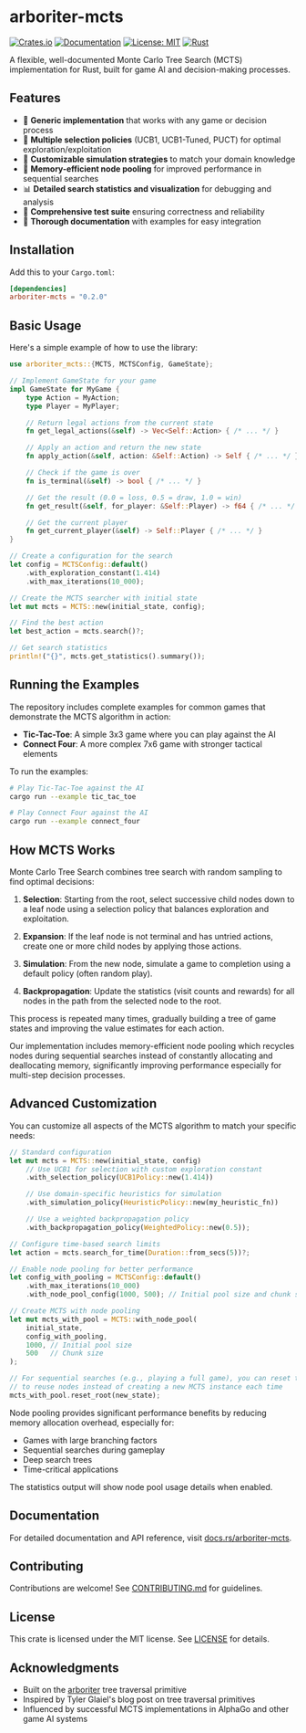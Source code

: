 # arboriter-mcts

[![Crates.io](https://img.shields.io/crates/v/arboriter-mcts.svg)](https://crates.io/crates/arboriter-mcts)
[![Documentation](https://docs.rs/arboriter-mcts/badge.svg)](https://docs.rs/arboriter-mcts)
[![License: MIT](https://img.shields.io/badge/License-MIT-blue.svg)](LICENSE)
[![Rust](https://github.com/mrorigo/arboriter-mcts/workflows/CI/badge.svg)](https://github.com/mrorigo/arboriter-mcts/actions)

A flexible, well-documented Monte Carlo Tree Search (MCTS) implementation for Rust, built for game AI and decision-making processes.

## Features

- 🧰 **Generic implementation** that works with any game or decision process
- 🔄 **Multiple selection policies** (UCB1, UCB1-Tuned, PUCT) for optimal exploration/exploitation
- 🎲 **Customizable simulation strategies** to match your domain knowledge
- 🚀 **Memory-efficient node pooling** for improved performance in sequential searches
- 📊 **Detailed search statistics and visualization** for debugging and analysis
- 🧪 **Comprehensive test suite** ensuring correctness and reliability
- 📝 **Thorough documentation** with examples for easy integration

## Installation

Add this to your `Cargo.toml`:

```toml
[dependencies]
arboriter-mcts = "0.2.0"
```

## Basic Usage

Here's a simple example of how to use the library:

```rust
use arboriter_mcts::{MCTS, MCTSConfig, GameState};

// Implement GameState for your game
impl GameState for MyGame {
    type Action = MyAction;
    type Player = MyPlayer;

    // Return legal actions from the current state
    fn get_legal_actions(&self) -> Vec<Self::Action> { /* ... */ }

    // Apply an action and return the new state
    fn apply_action(&self, action: &Self::Action) -> Self { /* ... */ }

    // Check if the game is over
    fn is_terminal(&self) -> bool { /* ... */ }

    // Get the result (0.0 = loss, 0.5 = draw, 1.0 = win)
    fn get_result(&self, for_player: &Self::Player) -> f64 { /* ... */ }

    // Get the current player
    fn get_current_player(&self) -> Self::Player { /* ... */ }
}

// Create a configuration for the search
let config = MCTSConfig::default()
    .with_exploration_constant(1.414)
    .with_max_iterations(10_000);

// Create the MCTS searcher with initial state
let mut mcts = MCTS::new(initial_state, config);

// Find the best action
let best_action = mcts.search()?;

// Get search statistics
println!("{}", mcts.get_statistics().summary());
```

## Running the Examples

The repository includes complete examples for common games that demonstrate the MCTS algorithm in action:

- **Tic-Tac-Toe**: A simple 3x3 game where you can play against the AI
- **Connect Four**: A more complex 7x6 game with stronger tactical elements

To run the examples:

```bash
# Play Tic-Tac-Toe against the AI
cargo run --example tic_tac_toe

# Play Connect Four against the AI
cargo run --example connect_four
```

## How MCTS Works

Monte Carlo Tree Search combines tree search with random sampling to find optimal decisions:

1. **Selection**: Starting from the root, select successive child nodes down to a leaf node using a selection policy that balances exploration and exploitation.

2. **Expansion**: If the leaf node is not terminal and has untried actions, create one or more child nodes by applying those actions.

3. **Simulation**: From the new node, simulate a game to completion using a default policy (often random play).

4. **Backpropagation**: Update the statistics (visit counts and rewards) for all nodes in the path from the selected node to the root.

This process is repeated many times, gradually building a tree of game states and improving the value estimates for each action.

Our implementation includes memory-efficient node pooling which recycles nodes during sequential searches instead of constantly allocating and deallocating memory, significantly improving performance especially for multi-step decision processes.

## Advanced Customization

You can customize all aspects of the MCTS algorithm to match your specific needs:

```rust
// Standard configuration
let mut mcts = MCTS::new(initial_state, config)
    // Use UCB1 for selection with custom exploration constant
    .with_selection_policy(UCB1Policy::new(1.414))

    // Use domain-specific heuristics for simulation
    .with_simulation_policy(HeuristicPolicy::new(my_heuristic_fn))

    // Use a weighted backpropagation policy
    .with_backpropagation_policy(WeightedPolicy::new(0.5));

// Configure time-based search limits
let action = mcts.search_for_time(Duration::from_secs(5))?;

// Enable node pooling for better performance
let config_with_pooling = MCTSConfig::default()
    .with_max_iterations(10_000)
    .with_node_pool_config(1000, 500); // Initial pool size and chunk size

// Create MCTS with node pooling
let mut mcts_with_pool = MCTS::with_node_pool(
    initial_state,
    config_with_pooling,
    1000, // Initial pool size
    500   // Chunk size
);

// For sequential searches (e.g., playing a full game), you can reset the root
// to reuse nodes instead of creating a new MCTS instance each time
mcts_with_pool.reset_root(new_state);
```

Node pooling provides significant performance benefits by reducing memory allocation overhead, especially for:
- Games with large branching factors
- Sequential searches during gameplay
- Deep search trees
- Time-critical applications

The statistics output will show node pool usage details when enabled.

## Documentation

For detailed documentation and API reference, visit [docs.rs/arboriter-mcts](https://docs.rs/arboriter-mcts).

## Contributing

Contributions are welcome! See [CONTRIBUTING.md](CONTRIBUTING.md) for guidelines.

## License

This crate is licensed under the MIT license. See [LICENSE](LICENSE) for details.

## Acknowledgments

- Built on the [arboriter](https://github.com/mrorigo/arboriter) tree traversal primitive
- Inspired by Tyler Glaiel's blog post on tree traversal primitives
- Influenced by successful MCTS implementations in AlphaGo and other game AI systems
